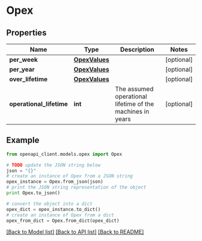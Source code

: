 # Opex


## Properties
Name | Type | Description | Notes
------------ | ------------- | ------------- | -------------
**per_week** | [**OpexValues**](OpexValues.md) |  | [optional] 
**per_year** | [**OpexValues**](OpexValues.md) |  | [optional] 
**over_lifetime** | [**OpexValues**](OpexValues.md) |  | [optional] 
**operational_lifetime** | **int** | The assumed operational lifetime of the machines in years | [optional] 

## Example

```python
from openapi_client.models.opex import Opex

# TODO update the JSON string below
json = "{}"
# create an instance of Opex from a JSON string
opex_instance = Opex.from_json(json)
# print the JSON string representation of the object
print Opex.to_json()

# convert the object into a dict
opex_dict = opex_instance.to_dict()
# create an instance of Opex from a dict
opex_from_dict = Opex.from_dict(opex_dict)
```
[[Back to Model list]](../README.md#documentation-for-models) [[Back to API list]](../README.md#documentation-for-api-endpoints) [[Back to README]](../README.md)


